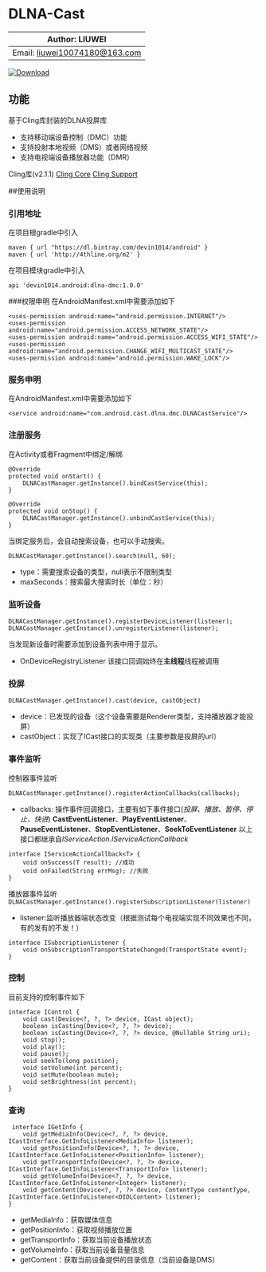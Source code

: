 # DLNA-Cast

|        Author: LIUWEI         |
|-------------------------------|
| Email: liuwei10074180@163.com |

<!-- [![dlna-cast]()](https://github.com/devin1014/DLNA-Cast) -->
[ ![Download](https://api.bintray.com/packages/devin1014/android/dlna/images/download.svg?version=1.0.0) ](https://bintray.com/devin1014/android/dlna/1.0.0/link)

功能
----

基于Cling库封装的DLNA投屏库
* 支持移动端设备控制（DMC）功能
* 支持投射本地视频（DMS）或者网络视频
* 支持电视端设备播放器功能（DMR）

Cling库(v2.1.1) 
[Cling Core](http://4thline.org/projects/cling/core/manual/cling-core-manual.xhtml)
[Cling Support](http://4thline.org/projects/cling/support/manual/cling-support-manual.xhtml)

##使用说明
### 引用地址
在项目根gradle中引入
```
maven { url "https://dl.bintray.com/devin1014/android" }
maven { url 'http://4thline.org/m2' }
```
在项目模块gradle中引入

```
api 'devin1014.android:dlna-dmc:1.0.0'
```

###权限申明
在AndroidManifest.xml中需要添加如下
```
<uses-permission android:name="android.permission.INTERNET"/>
<uses-permission android:name="android.permission.ACCESS_NETWORK_STATE"/>
<uses-permission android:name="android.permission.ACCESS_WIFI_STATE"/>
<uses-permission android:name="android.permission.CHANGE_WIFI_MULTICAST_STATE"/>
<uses-permission android:name="android.permission.WAKE_LOCK"/>
```

### 服务申明
在AndroidManifest.xml中需要添加如下

```
<service android:name="com.android.cast.dlna.dmc.DLNACastService"/>
```

### 注册服务
在Activity或者Fragment中绑定/解绑
```
@Override
protected void onStart() {        
    DLNACastManager.getInstance().bindCastService(this);
}

@Override
protected void onStop() {
    DLNACastManager.getInstance().unbindCastService(this);
}
```

当绑定服务后，会自动搜索设备，也可以手动搜索。
```
DLNACastManager.getInstance().search(null, 60);
```
* type：需要搜索设备的类型，null表示不限制类型
* maxSeconds：搜索最大搜索时长（单位：秒）

### 监听设备
```
DLNACastManager.getInstance().registerDeviceListener(listener);
DLNACastManager.getInstance().unregisterListener(listener);
```
当发现新设备时需要添加到设备列表中用于显示。
* OnDeviceRegistryListener 该接口回调始终在**主线程**线程被调用

### 投屏

```
DLNACastManager.getInstance().cast(device, castObject)
```

* device：已发现的设备（这个设备需要是Renderer类型，支持播放器才能投屏）
* castObject：实现了ICast接口的实现类（主要参数是投屏的url）

### 事件监听
控制器事件监听

```
DLNACastManager.getInstance().registerActionCallbacks(callbacks);
```
* callbacks: 操作事件回调接口，主要有如下事件接口(*投屏、播放、暂停、停止、快进*)
 **CastEventListener**、**PlayEventListener**、**PauseEventListener**、**StopEventListener**、**SeekToEventListener**
以上接口都继承自*IServiceAction.IServiceActionCallback<Long>* 

```
interface IServiceActionCallback<T> {
    void onSuccess(T result); //成功
    void onFailed(String errMsg); //失败
}
```

播放器事件监听
`DLNACastManager.getInstance().registerSubscriptionListener(listener)`
* listener:监听播放器端状态改变（根据测试每个电视端实现不同效果也不同，有的发有的不发！）

```
interface ISubscriptionListener {
    void onSubscriptionTransportStateChanged(TransportState event);
}
```
### 控制
目前支持的控制事件如下

```
interface IControl {
    void cast(Device<?, ?, ?> device, ICast object);
    boolean isCasting(Device<?, ?, ?> device);
    boolean isCasting(Device<?, ?, ?> device, @Nullable String uri);
    void stop();
    void play();
    void pause();
    void seekTo(long position);
    void setVolume(int percent);
    void setMute(boolean mute);
    void setBrightness(int percent);
}
```
### 查询

```
 interface IGetInfo {
    void getMediaInfo(Device<?, ?, ?> device, ICastInterface.GetInfoListener<MediaInfo> listener);
    void getPositionInfo(Device<?, ?, ?> device, ICastInterface.GetInfoListener<PositionInfo> listener);
    void getTransportInfo(Device<?, ?, ?> device, ICastInterface.GetInfoListener<TransportInfo> listener);
    void getVolumeInfo(Device<?, ?, ?> device, ICastInterface.GetInfoListener<Integer> listener);
    void getContent(Device<?, ?, ?> device, ContentType contentType, ICastInterface.GetInfoListener<DIDLContent> listener);
}
```
* getMediaInfo：获取媒体信息
* getPositionInfo：获取视频播放位置
* getTransportInfo：获取当前设备播放状态
* getVolumeInfo：获取当前设备音量信息
* getContent：获取当前设备提供的目录信息（当前设备是DMS）
